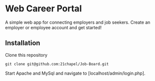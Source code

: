 # Web Career Portal
A simple web app for connecting employers and job seekers. Create an employer or employee account and get started!

## Installation
Clone this repository
```
git clone git@github.com:21chapel/Job-Board.git
```

Start Apache and MySql and navigate to [localhost/admin/login.php].
